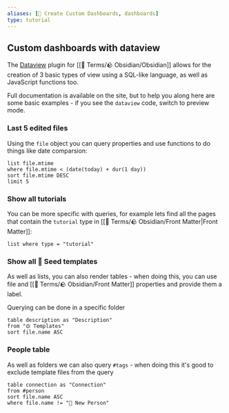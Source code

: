 ```yaml
---
aliases: [🎯 Create Custom Dashboards, dashboards]
type: tutorial
---
```


## Custom dashboards with dataview
The [Dataview](https://blacksmithgu.github.io/obsidian-dataview/) plugin for [[📇 Terms/🪨 Obsidian/Obsidian]] allows for the creation of 3 basic types of view using a SQL-like language, as well as JavaScript functions too.

Full documentation is available on the site, but to help you along here are some basic examples - if you see the `dataview` code, switch to preview mode.

### Last 5 edited files
Using the `file` object you can query properties and use functions to do things like date comparsion:
```dataview
list file.mtime
where file.mtime < (date(today) + dur(1 day))
sort file.mtime DESC
limit 5
```

### Show all tutorials
You can be more specific with queries, for example lets find all the pages that contain the `tutorial` type in [[📇 Terms/🪨 Obsidian/Front Matter|Front Matter]]:
```dataview
list where type = "tutorial"
```

### Show all 🌱 Seed templates
As well as lists, you can also render tables - when doing this, you can use file and [[📇 Terms/🪨 Obsidian/Front Matter]] properties and provide them a label.

Querying can be done in a specific folder
```dataview
table description as "Description"
from "⏣ Templates"
sort file.name ASC
```

### People table
As well as folders we can also query `#tags` - when doing this it's good to exclude template files from the query
```dataview
table connection as "Connection"
from #person
sort file.name ASC
where file.name != "👤 New Person"
```